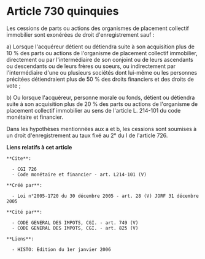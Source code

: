 # Article 730 quinquies

Les cessions de parts ou actions des organismes de placement collectif immobilier sont exonérées de droit d'enregistrement
sauf :

a) Lorsque l'acquéreur détient ou détiendra suite à son acquisition plus de 10 % des parts ou actions de l'organisme de
placement collectif immobilier, directement ou par l'intermédiaire de son conjoint ou de leurs ascendants ou descendants ou
de leurs frères ou soeurs, ou indirectement par l'intermédiaire d'une ou plusieurs sociétés dont lui-même ou les personnes
précitées détiendraient plus de 50 % des droits financiers et des droits de vote ;

b) Ou lorsque l'acquéreur, personne morale ou fonds, détient ou détiendra suite à son acquisition plus de 20 % des parts ou
actions de l'organisme de placement collectif immobilier au sens de l'article L. 214-101 du code monétaire et financier.

Dans les hypothèses mentionnées aux a et b, les cessions sont soumises à un droit d'enregistrement au taux fixé au 2° du I de
l'article 726.

**Liens relatifs à cet article**

	**Cite**:

	  - CGI 726
	  - Code monétaire et financier - art. L214-101 (V)

	**Créé par**:

	  - Loi n°2005-1720 du 30 décembre 2005 - art. 28 (V) JORF 31 décembre 2005

	**Cité par**:

	  - CODE GENERAL DES IMPOTS, CGI. - art. 749 (V)
	  - CODE GENERAL DES IMPOTS, CGI. - art. 825 (V)

	**Liens**:

	  - HISTO: Edition du 1er janvier 2006
